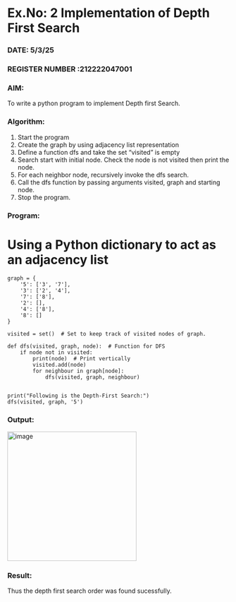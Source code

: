 # Ex.No: 2  Implementation of Depth First Search
### DATE: 5/3/25                                                                         
### REGISTER NUMBER :212222047001
### AIM: 
To write a python program to implement Depth first Search. 
### Algorithm:
1. Start the program
2. Create the graph by using adjacency list representation
3. Define a function dfs and take the set “visited” is empty 
4. Search start with initial node. Check the node is not visited then print the node.
5. For each neighbor node, recursively invoke the dfs search.
6. Call the dfs function by passing arguments visited, graph and starting node.
7. Stop the program.
### Program:
# Using a Python dictionary to act as an adjacency list
```
graph = {
    '5': ['3', '7'],
    '3': ['2', '4'],
    '7': ['8'],
    '2': [],
    '4': ['8'],
    '8': []
}

visited = set()  # Set to keep track of visited nodes of graph.

def dfs(visited, graph, node):  # Function for DFS
    if node not in visited:
        print(node)  # Print vertically
        visited.add(node)
        for neighbour in graph[node]:
            dfs(visited, graph, neighbour)


print("Following is the Depth-First Search:")
dfs(visited, graph, '5')
```












### Output:
<img width="293" alt="image" src="https://github.com/user-attachments/assets/a21326b4-e8bb-4358-82da-34d6a26769fc" />




### Result:
Thus the depth first search order was found sucessfully.
